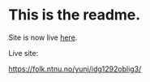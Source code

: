 # This is the readme.

Site is now live <a href="https://folk.ntnu.no/yunj/idg1292oblig3/">here</a>.

Live site:

https://folk.ntnu.no/yunj/idg1292oblig3/